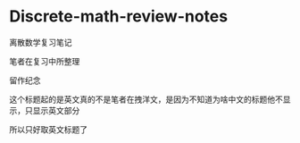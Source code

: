 # Discrete-math-review-notes
离散数学复习笔记

笔者在复习中所整理

留作纪念

这个标题起的是英文真的不是笔者在拽洋文，是因为不知道为啥中文的标题他不显示，只显示英文部分

所以只好取英文标题了
